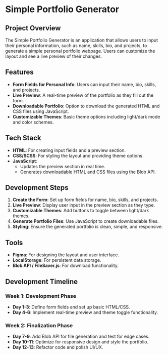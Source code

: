 # Simple Portfolio Generator

## Project Overview
The Simple Portfolio Generator is an application that allows users to input their personal information, such as name, skills, bio, and projects, to generate a simple personal portfolio webpage. Users can customize the layout and see a live preview of their changes.

## Features
- **Form Fields for Personal Info**: Users can input their name, bio, skills, and projects.
- **Live Preview**: A real-time preview of the portfolio as they fill out the form.
- **Downloadable Portfolio**: Option to download the generated HTML and CSS files using JavaScript.
- **Customizable Themes**: Basic theme options including light/dark mode and color schemes.

## Tech Stack
- **HTML**: For creating input fields and a preview section.
- **CSS/SCSS**: For styling the layout and providing theme options.
- **JavaScript**: 
  - Updates the preview section in real time.
  - Generates downloadable HTML and CSS files using the Blob API.

## Development Steps
1. **Create the Form**: Set up form fields for name, bio, skills, and projects.
2. **Live Preview**: Display user input in the preview section as they type.
3. **Customizable Themes**: Add buttons to toggle between light/dark themes.
4. **Generate Portfolio Files**: Use JavaScript to create downloadable files.
5. **Styling**: Ensure the generated portfolio is clean, simple, and responsive.

## Tools
- **Figma**: For designing the layout and user interface.
- **LocalStorage**: For persistent data storage.
- **Blob API / FileSaver.js**: For download functionality.

## Development Timeline
### Week 1: Development Phase
- **Day 1-3**: Define form fields and set up basic HTML/CSS.
- **Day 4-6**: Implement real-time preview and theme toggle functionality.

### Week 2: Finalization Phase
- **Day 7-9**: Add Blob API for file generation and test for edge cases.
- **Day 10-11**: Optimize for responsive design and style the portfolio.
- **Day 12-13**: Refactor code and polish UI/UX.